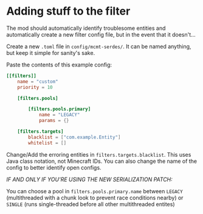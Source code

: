 # Adding stuff to the filter

The mod should automatically identify troublesome entities and automatically create a new filter config file, but in the event that it doesn't...

Create a new `.toml` file in `config/mcmt-serdes/`. It can be named anything, but keep it simple for sanity's sake.

Paste the contents of this example config:

```toml
[[filters]]
    name = "custom"
    priority = 10

    [filters.pools]

        [filters.pools.primary]
            name = "LEGACY"
            params = {}

    [filters.targets]
        blacklist = ["com.example.Entity"]
        whitelist = []

```

Change/Add the erroring entities in `filters.targets.blacklist`. This uses Java class notation, not Minecraft IDs. You can also change the name of the config to better identify open configs.

*IF AND ONLY IF YOU'RE USING THE NEW SERIALIZATION PATCH:*

You can choose a pool in `filters.pools.primary.name` between `LEGACY` (multithreaded with a chunk look to prevent race conditions nearby) or `SINGLE` (runs single-threaded before all other multithreaded entites)

